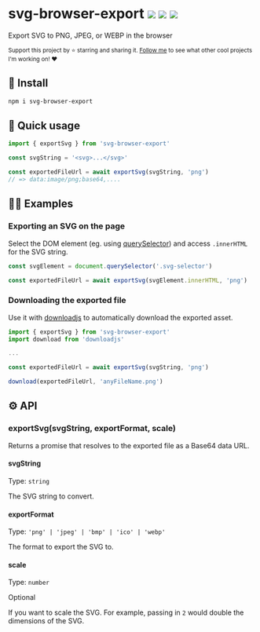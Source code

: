 # svg-browser-export <a href="https://npm.im/svg-browser-export"><img src="https://badgen.net/npm/v/svg-browser-export"></a> <a href="https://npm.im/svg-browser-export"><img src="https://badgen.net/npm/dm/svg-browser-export"></a> <a href="https://packagephobia.now.sh/result?p=svg-browser-export"><img src="https://packagephobia.now.sh/badge?p=svg-browser-export"></a>

Export SVG to PNG, JPEG, or WEBP in the browser

<sub>Support this project by ⭐️ starring and sharing it. [Follow me](https://github.com/privatenumber) to see what other cool projects I'm working on! ❤️</sub>

## 🚀 Install

```bash
npm i svg-browser-export
```

## 🚦 Quick usage

```ts
import { exportSvg } from 'svg-browser-export'

const svgString = '<svg>...</svg>'

const exportedFileUrl = await exportSvg(svgString, 'png')
// => data:image/png;base64,....
```


## 👩‍🏫 Examples

### Exporting an SVG on the page
Select the DOM element (eg. using [querySelector](https://developer.mozilla.org/en-US/docs/Web/API/Document/querySelector)) and access `.innerHTML` for the SVG string.
```ts
const svgElement = document.querySelector('.svg-selector')

const exportedFileUrl = await exportSvg(svgElement.innerHTML, 'png')
```

### Downloading the exported file
Use it with [downloadjs](https://www.npmjs.com/package/downloadjs) to automatically download the exported asset.

```ts
import { exportSvg } from 'svg-browser-export'
import download from 'downloadjs'

...

const exportedFileUrl = await exportSvg(svgString, 'png')

download(exportedFileUrl, 'anyFileName.png')

```

## ⚙️ API

### exportSvg(svgString, exportFormat, scale)

Returns a promise that resolves to the exported file as a Base64 data URL.

#### svgString
Type: `string`

The SVG string to convert.

#### exportFormat
Type: `'png' | 'jpeg' | 'bmp' | 'ico' | 'webp'`

The format to export the SVG to.


#### scale
Type: `number`

Optional

If you want to scale the SVG. For example, passing in `2` would double the dimensions of the SVG.

